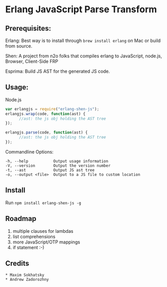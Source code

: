 Erlang JavaScript Parse Transform
=================================

Prerequisites:
---------

Erlang: Best way is to install through `brew install erlang` on Mac or build from source. 

Shen: A project from n2o folks that compiles erlang to JavaScript, node.js, Browser, Client-Side FRP

Esprima: Build JS AST for the generated JS code.


Usage:
---------

  Node.js
  
  ```Javascript
  var erlangjs = require("erlang-shen-js");
  erlangjs.wrap(code, function(ast) {
        //ast: the js obj holding the AST tree
  });
  
  erlangjs.parse(code, function(ast) {
        //ast: the js obj holding the AST tree
  });
  
  ```

  Commandline Options:

    -h, --help           Output usage information
    -V, --version        Output the version number
    -t, --ast            Output JS ast tree
    -o, --output <file>  Output to a JS file to custom location


Install
---------

Run `npm install erlang-shen-js -g`


Roadmap
-------

1. multiple clauses for lambdas
2. list comprehensions
3. more JavaScript/OTP mappings
4. if statement :-)


Credits
-------

    * Maxim Sokhatsky
    * Andrew Zadorozhny

